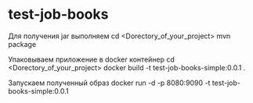 # test-job-books

Для получения jar выполняем
cd <Dorectory_of_your_project>
mvn package

Упаковываем приложение в docker контейнер
cd <Dorectory_of_your_project>
docker build -t test-job-books-simple:0.0.1 .

Запускаем полученный образ
docker run -d -p 8080:9090 -t test-job-books-simple:0.0.1
